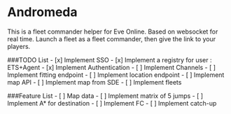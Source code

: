 # Andromeda

This is a fleet commander helper for Eve Online.
Based on websocket for real time.
Launch a fleet as a fleet commander, then give the link to your players.

###TODO List
    - [x] Implement SSO
    - [x] Implement a registry for user : ETS+Agent
    - [x] Implement Authentication
    - [ ] Implement Channels
    - [ ] Implement fitting endpoint
    - [ ] Implement location endpoint
    - [ ] Implement map API
    - [ ] Implement map from SDE
    - [ ] Implement fleets

###Feature List
    - [ ] Map data
    - [ ] Implement matrix of 5 jumps
    - [ ] Implement A* for destination
    - [ ] Implement FC
    - [ ] Implement catch-up
